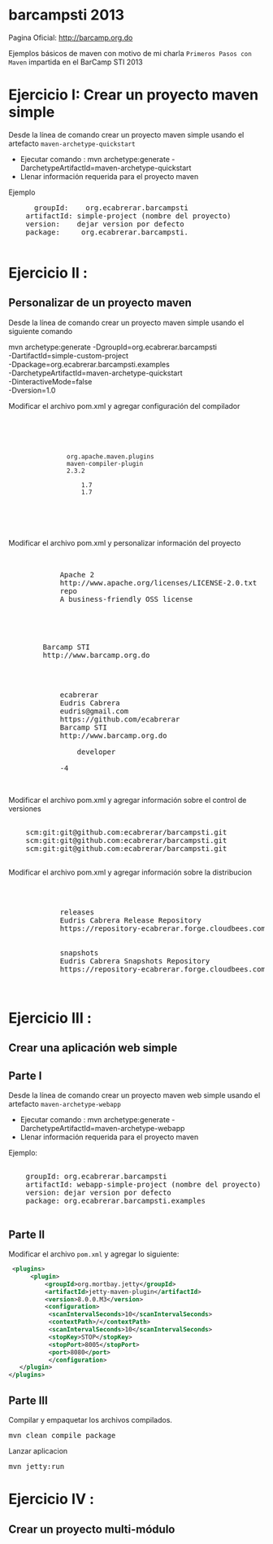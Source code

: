 barcampsti 2013
==========

Pagina Oficial:
http://barcamp.org.do


Ejemplos básicos de maven con motivo de mi charla `Primeros Pasos con Maven` impartida en el BarCamp STI 2013

Ejercicio I: Crear un proyecto maven simple
===========================================

Desde la línea de comando crear un proyecto maven simple usando el artefacto `maven-archetype-quickstart`
* Ejecutar comando : mvn archetype:generate -DarchetypeArtifactId=maven-archetype-quickstart
* Llenar información requerida para el proyecto maven

 
Ejemplo

   <pre>
      groupId:    org.ecabrerar.barcampsti
    artifactId: simple-project (nombre del proyecto)
    version:    dejar version por defecto
    package:     org.ecabrerar.barcampsti.
    </pre>




Ejercicio II : 
==============
Personalizar de un proyecto maven
---------------

Desde la línea de comando crear un proyecto maven simple usando el siguiente comando

mvn archetype:generate -DgroupId=org.ecabrerar.barcampsti \
      -DartifactId=simple-custom-project \
      -Dpackage=org.ecabrerar.barcampsti.examples \
      -DarchetypeArtifactId=maven-archetype-quickstart \
      -DinteractiveMode=false \
      -Dversion=1.0

Modificar el archivo pom.xml y agregar configuración del compilador

<code>

<build>
        <plugins>
            <plugin>
                <groupId>org.apache.maven.plugins</groupId>
                <artifactId>maven-compiler-plugin</artifactId>
                <version>2.3.2</version>
                <configuration>
                    <source>1.7</source>
                    <target>1.7</target>
                </configuration>
            </plugin>
        </plugins>
    </build>

</code>

Modificar el archivo pom.xml y personalizar información del proyecto
<pre>
<licenses>
        <license>
            <name>Apache 2</name>
            <url>http://www.apache.org/licenses/LICENSE-2.0.txt</url>
            <distribution>repo</distribution>
            <comments>A business-friendly OSS license</comments>
        </license>
    </licenses>

</pre>
<pre>
<organization>
        <name>Barcamp STI</name>
        <url>http://www.barcamp.org.do</url>
    </organization>
</pre>
<pre>
<developers>
        <developer>
            <id>ecabrerar</id>
            <name>Eudris Cabrera</name>
            <email>eudris@gmail.com</email>
            <url>https://github.com/ecabrerar</url>
            <organization>Barcamp STI</organization>
            <organizationUrl>http://www.barcamp.org.do</organizationUrl>
            <roles>
                <role>developer</role>
            </roles>
            <timezone>-4</timezone>
        </developer>
    </developers>
</pre>

Modificar el archivo pom.xml y agregar información sobre el control de versiones
<pre>
<scm>
	<connection>scm:git:git@github.com:ecabrerar/barcampsti.git</connection>
	<url>scm:git:git@github.com:ecabrerar/barcampsti.git</url>
	<developerConnection>scm:git:git@github.com:ecabrerar/barcampsti.git</developerConnection>
  </scm>
</pre>

Modificar el archivo pom.xml y agregar información sobre la distribucion
<pre>
<distributionManagement>
        
        <repository>
            <id>releases</id>
            <name>Eudris Cabrera Release Repository</name>
            <url>https://repository-ecabrerar.forge.cloudbees.com/release/</url>
        </repository>
        <snapshotRepository>
            <id>snapshots</id>
            <name>Eudris Cabrera Snapshots Repository</name>
            <url>https://repository-ecabrerar.forge.cloudbees.com/snapshot/</url>
        </snapshotRepository>
    </distributionManagement>    
</pre>


Ejercicio III : 
==============
Crear una aplicación web simple
-------------------------------

Parte I
--------------

Desde la línea de comando crear un proyecto maven web simple usando el artefacto `maven-archetype-webapp`
* Ejecutar comando : mvn archetype:generate -DarchetypeArtifactId=maven-archetype-webapp
* Llenar información requerida para el proyecto maven

 Ejemplo:

  <pre> 
    groupId: org.ecabrerar.barcampsti 
    artifactId: webapp-simple-project (nombre del proyecto) 
    version: dejar version por defecto 
    package: org.ecabrerar.barcampsti.examples
    </pre>

 
Parte II
---------------
Modificar el archivo `pom.xml` y agregar lo siguiente:
```xml
 <plugins>
      <plugin>
          <groupId>org.mortbay.jetty</groupId>
          <artifactId>jetty-maven-plugin</artifactId>
          <version>8.0.0.M3</version>
          <configuration>
           <scanIntervalSeconds>10</scanIntervalSeconds>
           <contextPath>/</contextPath>
           <scanIntervalSeconds>10</scanIntervalSeconds>
           <stopKey>STOP</stopKey>
           <stopPort>8005</stopPort>
           <port>8080</port>
           </configuration>
   </plugin>
</plugins>
```
Parte III
------------------
Compilar y empaquetar los archivos compilados.
<pre>
mvn clean compile package
</pre>
Lanzar aplicacion
<pre>
mvn jetty:run
</pre>

Ejercicio IV : 
=============
Crear un proyecto multi-módulo
-----------------------------------------
